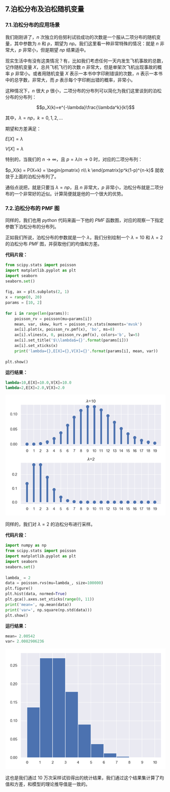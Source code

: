 ## 7.泊松分布及泊松随机变量

### 7.1.泊松分布的应用场景

我们刚刚讲了，$n$ 次独立的伯努利试验成功的次数是一个服从二项分布的随机变量，其中参数为 $n$ 和 $p$，期望为 $np$。我们这里看一种非常特殊的情况：就是 $n$ 非常大，$p$ 非常小，但是期望 $np$ 结果适中。

现实生活中有没有这类情况？有，比如我们考虑任何一天内发生飞机事故的总数，记作随机变量 $X$，总共飞机飞行的次数 $n$ 非常大，但是单架次飞机出现事故的概率 $p$ 非常小。或者用随机变量 $X$ 表示一本书中字印刷错误的次数，$n$ 表示一本书中的总字数，非常大，而 $p$ 表示每个字印刷出错的概率，非常小。

这种情况下，$n$ 很大 $p$ 很小，二项分布的分布列可以简化为我们这里谈到的泊松分布的分布列：

$$p_X(k)=e^{-\lambda}\frac{\lambda^k}{k!}$$

其中，$\lambda=np$，$k=0,1,2,…$

期望和方差满足：

$E[X]=\lambda$

$V[X]=\lambda$

特别的，当我们的 $n\rightarrow \infty$，且 $p=\lambda / n \rightarrow 0$ 时，对应的二项分布列：

$p_X(k) = P(X=k) = \begin{pmatrix} n\\ k \end{pmatrix}p^k(1-p)^{n-k}$ 就收敛于上面的泊松分布列了。

通俗点说把，就是只要当 $\lambda=np$，且 $n$ 非常大，$p$ 非常小，泊松分布就是二项分布的一个非常好的近似。计算简便就是他的一个很大的优势。

### 7.2.泊松分布的 PMF 图

同样的，我们也用 $python$ 代码来画一下他的 $PMF$ 函数图，对应的观察一下指定参数下泊松分布的分布列。

正如我们所说，泊松分布的参数就是一个 $\lambda$，我们分别绘制一个 $\lambda=10$ 和 $\lambda=2$ 的泊松分布 $PMF$ 图，并获取他们的均值和方差。

**代码片段：**

```python
from scipy.stats import poisson
import matplotlib.pyplot as plt
import seaborn
seaborn.set()

fig, ax = plt.subplots(2, 1)
x = range(0, 20)
params = [10, 2]

for i in range(len(params)):
    poisson_rv = poisson(mu=params[i])
    mean, var, skew, kurt = poisson_rv.stats(moments='mvsk')
    ax[i].plot(x, poisson_rv.pmf(x), 'bo', ms=8)
    ax[i].vlines(x, 0, poisson_rv.pmf(x), colors='b', lw=5)
    ax[i].set_title('$\\lambda$={}'.format(params[i]))
    ax[i].set_xticks(x)
    print('lambda={},E[X]={},V[X]={}'.format(params[i], mean, var))
    
plt.show()
```

**运行结果：**

```python
lambda=10,E[X]=10.0,V[X]=10.0
lambda=2,E[X]=2.0,V[X]=2.0
```

![附件/机器学习数学/f78f73ac69542de07aa67a97f1057848.png](../../附件/机器学习数学/f78f73ac69542de07aa67a97f1057848.png)

同样的，我们对 $\lambda=2$ 的泊松分布进行采样。

**代码片段：**

```python
import numpy as np
from scipy.stats import poisson
import matplotlib.pyplot as plt
import seaborn
seaborn.set()

lambda_ = 2
data = poisson.rvs(mu=lambda_, size=100000)
plt.figure()
plt.hist(data, normed=True)
plt.gca().axes.set_xticks(range(0, 11))
print('mean=', np.mean(data))
print('var=', np.square(np.std(data)))
plt.show()

```

**运行结果：**

```python
mean= 2.00542
var= 2.0082906236
```

![附件/机器学习数学/38463c5285cbf9abb65c1ece0b0b0a1d.png](../../附件/机器学习数学/38463c5285cbf9abb65c1ece0b0b0a1d.png)

这也是我们通过 $10$ 万次采样试验得出的统计结果，我们通过这个结果集计算了均值和方差，和模型的理论推导值是一致的。